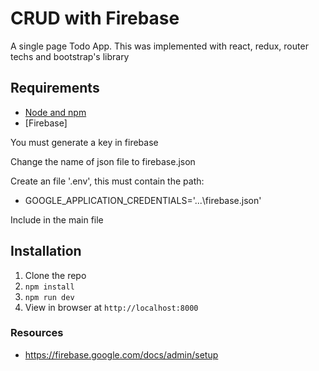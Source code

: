 # CRUD with Firebase

A single page Todo App. This was implemented with react, redux, router techs and bootstrap's library

## Requirements

- [Node and npm](http://nodejs.org)
- [Firebase]

You must generate a key in firebase

Change the name of json file to firebase.json

Create an file '.env', this must contain the path:

- GOOGLE_APPLICATION_CREDENTIALS='...\firebase.json'

Include in the main file

## Installation

1. Clone the repo
2. `npm install`
3. `npm run dev`
4. View in browser at `http://localhost:8000`

### Resources

- https://firebase.google.com/docs/admin/setup

